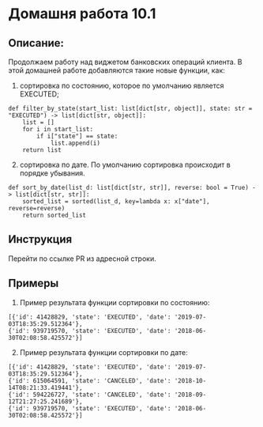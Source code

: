 # Домашня работа 10.1

## Описание:
Продолжаем работу над виджетом банковских операций клиента. В этой домашней работе добавляются такие новые функции, как:
1. сортировка по состоянию, которое по умолчанию является EXECUTED;

````
def filter_by_state(start_list: list[dict[str, object]], state: str = "EXECUTED") -> list[dict[str, object]]:
    list = []
    for i in start_list:
        if i["state"] == state:
            list.append(i)
    return list
````

2. сортировка по дате. По умолчанию сортировка происходит в порядке убывания.

````
def sort_by_date(list_d: list[dict[str, str]], reverse: bool = True) -> list[dict[str, str]]:
    sorted_list = sorted(list_d, key=lambda x: x["date"], reverse=reverse)
    return sorted_list
````

## Инструкция
Перейти по ссылке PR из адресной строки.

## Примеры
1. Пример результата функции сортировки по состоянию:
````
[{'id': 41428829, 'state': 'EXECUTED', 'date': '2019-07-03T18:35:29.512364'},
{'id': 939719570, 'state': 'EXECUTED', 'date': '2018-06-30T02:08:58.425572'}]
````

2. Пример результата функции сортировки по дате:
````
[{'id': 41428829, 'state': 'EXECUTED', 'date': '2019-07-03T18:35:29.512364'},
{'id': 615064591, 'state': 'CANCELED', 'date': '2018-10-14T08:21:33.419441'}, 
{'id': 594226727, 'state': 'CANCELED', 'date': '2018-09-12T21:27:25.241689'}, 
{'id': 939719570, 'state': 'EXECUTED', 'date': '2018-06-30T02:08:58.425572'}]
````
